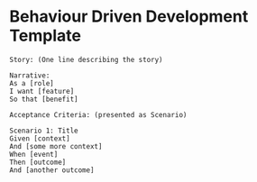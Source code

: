 # Behaviour Driven Development Template

```
Story: (One line describing the story)

Narrative:
As a [role]
I want [feature]
So that [benefit]

Acceptance Criteria: (presented as Scenario)

Scenario 1: Title
Given [context]
And [some more context]
When [event]
Then [outcome]
And [another outcome]
```

